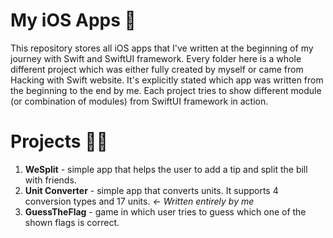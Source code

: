 # My iOS Apps 📱

This repository stores all iOS apps that I've written at the beginning of my journey with Swift and SwiftUI framework. Every folder here is a whole different
project which was either fully created by myself or came from Hacking with Swift website. It's explicitly stated which app was written from the beginning to the end by me. Each project tries to show different module (or combination of modules) from SwiftUI framework in action. 

# Projects 👨‍💻

1. **WeSplit** - simple app that helps the user to add a tip and split the bill with friends.
2. **Unit Converter** - simple app that converts units. It supports 4 conversion types and 17 units. *<- Written entirely by me*
3. **GuessTheFlag** - game in which user tries to guess which one of the shown flags is correct.  
